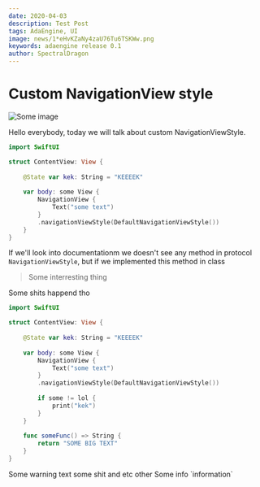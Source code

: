 ```yaml
---
date: 2020-04-03
description: Test Post
tags: AdaEngine, UI
image: news/1*eHvKZaNy4zaU76Tu6TSKWw.png
keywords: adaengine release 0.1
author: SpectralDragon
---
```

# Custom NavigationView style

![Some image](/Images/news/1*eHvKZaNy4zaU76Tu6TSKWw.png?fullWidth)

Hello everybody, today we will talk about custom NavigationViewStyle.

```swift
import SwiftUI

struct ContentView: View {
    
    @State var kek: String = "KEEEEK"
    
    var body: some View {
        NavigationView {
            Text("some text")
        }
        .navigationViewStyle(DefaultNavigationViewStyle())
    }
}
```
If we'll look into documentationm we doesn't see any method in protocol `NavigationViewStyle`, but if we implemented this method in class 

> Some interresting thing

<warning>

Some shits happend tho

```swift
import SwiftUI

struct ContentView: View {
    
    @State var kek: String = "KEEEEK"
    
    var body: some View {
        NavigationView {
            Text("some text")
        }
        .navigationViewStyle(DefaultNavigationViewStyle())
        
        if some != lol {
            print("kek")
        }
    }
    
    func someFunc() => String {
        return "SOME BIG TEXT"
    }
}
```
</warning>

<error>
    Some warning text
    some shit and etc other
</error>

<info>
Some info `information`
</info>
